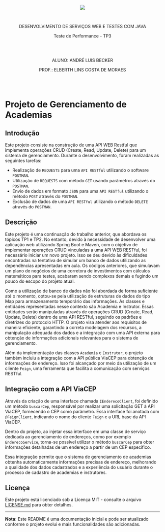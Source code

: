 <p align="center">
  <img src="https://github.com/andrebecker84/AppWebASPNETcoreTP2/assets/39974878/2c3a2ab1-5789-47d3-ade6-e300e2b8af69">
</p>
<br>

<p align="center">DESENVOLVIMENTO DE SERVIÇOS WEB E TESTES COM JAVA</p>

<p align="center">Teste de Performance - TP3</p>
<br><br>

<p align="center">ALUNO: ANDRÉ LUIS BECKER</p>
<p align="center">PROF.: ELBERTH LINS COSTA DE MORAES</p>
<br><br>

# Projeto de Gerenciamento de Academias

## Introdução

Este projeto consiste na construção de uma API WEB Restful que implementa operações CRUD (Create, Read, Update, Delete) para um sistema de gerenciamento. Durante o desenvolvimento, foram realizadas as seguintes tarefas:

- Realização de `REQUESTS` para uma `API RESTful` utilizando o software `POSTMAN`.
- Utilização de `REQUESTS` com método `GET` usando parâmetros através do `POSTMAN`.
- Envio de dados em formato `JSON` para uma `API RESTful` utilizando o método `POST` através do `POSTMAN`.
- Exclusão de dados de uma `API RESTful` utilizando o método `DELETE` através do `POSTMAN`.

## Descrição

  Este projeto é uma continuação do trabalho anterior, que abordava os tópicos TP1 e TP2. No entanto, devido à necessidade de desenvolver uma aplicação web utilizando Spring Boot e Maven, com o objetivo de implementar operações CRUD vinculadas a uma API WEB RESTful, foi necessário iniciar um novo projeto. Isso se deu devido às dificuldades encontradas na tentativa de simular um banco de dados utilizando as dependências apresentadas em aula. Os códigos anteriores, que simulavam um plano de negócios de uma corretora de investimentos com cálculos matemáticos para testes, acabaram sendo complexos demais e fugindo um pouco do escopo do projeto atual.

Como a utilização de banco de dados não foi abordada de forma suficiente até o momento, optou-se pela utilização de estruturas de dados do tipo Map para armazenamento temporário das informações. As classes e entidades representadas nesse contexto são Academia e Instrutor. Essas entidades serão manipuladas através de operações CRUD (Create, Read, Update, Delete) dentro de uma API RESTful, seguindo os padrões e diretrizes do protocolo HTTP. O projeto visa atender aos requisitos de maneira eficiente, garantindo a correta modelagem dos recursos, a manipulação adequada dos dados e a integração com uma API externa para obtenção de informações adicionais relevantes para o sistema de gerenciamento.

Além da implementação das classes `Academia` e `Instrutor`, o projeto também incluiu a integração com a API pública ViaCEP para obtenção de informações de endereço. Isso foi alcançado por meio da utilização de um cliente `Feign`, uma ferramenta que facilita a comunicação com serviços RESTful.

## Integração com a API ViaCEP

  Através da criação de uma interface chamada `IEnderecoClient`, foi definido um método `buscarCep`, responsável por realizar uma solicitação GET à API ViaCEP, fornecendo o CEP como parâmetro. Essa interface foi anotada com `@FeignClient`, indicando o nome do cliente `Feign` e a URL base da API ViaCEP.

Dentro do projeto, ao injetar essa interface em uma classe de serviço dedicada ao gerenciamento de endereços, como por exemplo `EnderecoService`, torna-se possível utilizar o método `buscarCep` para obter informações detalhadas de um endereço a partir de um CEP específico.

Essa integração permite que o sistema de gerenciamento de academias obtenha automaticamente informações precisas de endereço, melhorando a qualidade dos dados cadastrados e a experiência do usuário durante o processo de cadastro de academias e instrutores.

## Licença

Este projeto está licenciado sob a Licença MIT - consulte o arquivo [LICENSE.md](LICENSE.md) para obter detalhes.

---
**Nota:** Este README é uma documentação inicial e pode ser atualizado conforme o projeto evolui e mais funcionalidades são adicionadas.

